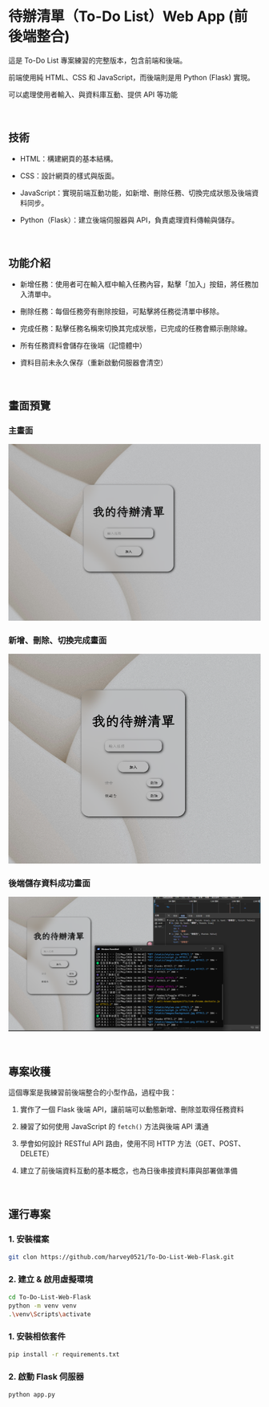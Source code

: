 # **待辦清單（To-Do List）Web App (前後端整合)**

這是 To-Do List 專案練習的完整版本，包含前端和後端。

前端使用純 HTML、CSS 和 JavaScript，而後端則是用 Python (Flask) 實現。

可以處理使用者輸入、與資料庫互動、提供 API 等功能

<br>

##  技術

-  HTML：構建網頁的基本結構。
  
-  CSS：設計網頁的樣式與版面。
  
-  JavaScript：實現前端互動功能，如新增、刪除任務、切換完成狀態及後端資料同步。
  
-  Python（Flask）：建立後端伺服器與 API，負責處理資料傳輸與儲存。

<br>

##  功能介紹

-  新增任務：使用者可在輸入框中輸入任務內容，點擊「加入」按鈕，將任務加入清單中。
  
-  刪除任務：每個任務旁有刪除按鈕，可點擊將任務從清單中移除。
  
-  完成任務：點擊任務名稱來切換其完成狀態，已完成的任務會顯示刪除線。
  
-  所有任務資料會儲存在後端（記憶體中）
  
-  資料目前未永久保存（重新啟動伺服器會清空）

<br>

## 畫面預覽

### 主畫面
![主畫面](./images/main.png)

### 新增、刪除、切換完成畫面
![新增、刪除、切換完成畫面](./images/add.png)

### 後端儲存資料成功畫面
![後端儲存資料成功畫面](./images/prove.png)

<br>

##  專案收穫

這個專案是我練習前後端整合的小型作品，過程中我：

1. 實作了一個 Flask 後端 API，讓前端可以動態新增、刪除並取得任務資料
  
2. 練習了如何使用 JavaScript 的 `fetch()` 方法與後端 API 溝通
  
3. 學會如何設計 RESTful API 路由，使用不同 HTTP 方法（GET、POST、DELETE）
  
4. 建立了前後端資料互動的基本概念，也為日後串接資料庫與部署做準備

<br>

##  運行專案

### 1. 安裝檔案

```bash
git clon https://github.com/harvey0521/To-Do-List-Web-Flask.git
```

### 2. 建立 & 啟用虛擬環境

```bash
cd To-Do-List-Web-Flask
python -m venv venv
.\venv\Scripts\activate
```

### 1. 安裝相依套件

```bash
pip install -r requirements.txt
```

### 2. 啟動 Flask 伺服器

```bash
python app.py
```
